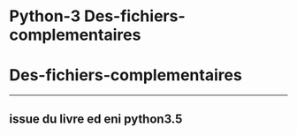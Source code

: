 # Python-3 Des-fichiers-complementaires


# Des-fichiers-complementaires
-----------------

## issue du livre ed eni python3.5
